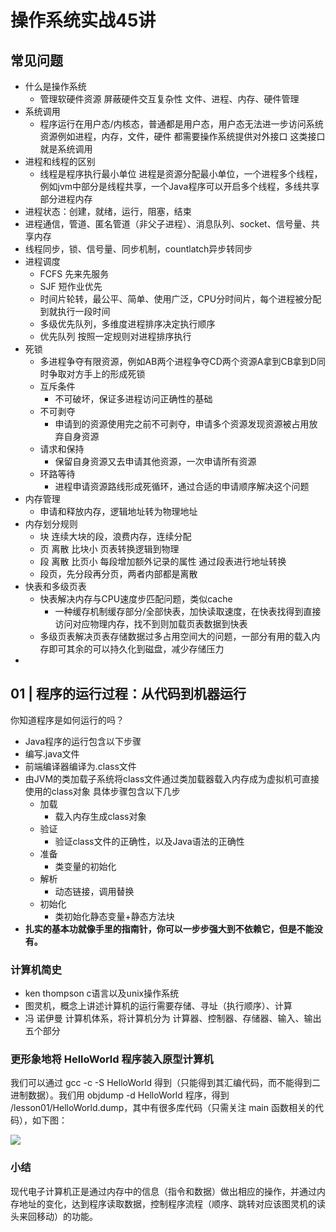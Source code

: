 # 操作系统实战45讲

## 常见问题

- 什么是操作系统
  - 管理软硬件资源 屏蔽硬件交互复杂性 文件、进程、内存、硬件管理
- 系统调用
  - 程序运行在用户态/内核态，普通都是用户态，用户态无法进一步访问系统资源例如进程，内存，文件，硬件 都需要操作系统提供对外接口 这类接口就是系统调用
- 进程和线程的区别
  - 线程是程序执行最小单位 进程是资源分配最小单位，一个进程多个线程，例如jvm中部分是线程共享，一个Java程序可以开启多个线程，多线共享部分进程内存
- 进程状态：创建，就绪，运行，阻塞，结束
- 进程通信，管道、匿名管道（非父子进程）、消息队列、socket、信号量、共享内存
- 线程同步，锁、信号量、同步机制，countlatch异步转同步
- 进程调度 
  - FCFS 先来先服务
  - SJF 短作业优先
  - 时间片轮转，最公平、简单、使用广泛，CPU分时间片，每个进程被分配到就执行一段时间
  - 多级优先队列，多维度进程排序决定执行顺序
  - 优先队列 按照一定规则对进程排序执行
- 死锁
  - 多进程争夺有限资源，例如AB两个进程争夺CD两个资源A拿到CB拿到D同时争取对方手上的形成死锁
  - 互斥条件
    - 不可破坏，保证多进程访问正确性的基础
  - 不可剥夺
    - 申请到的资源使用完之前不可剥夺，申请多个资源发现资源被占用放弃自身资源
  - 请求和保持
    - 保留自身资源又去申请其他资源，一次申请所有资源
  - 环路等待
    - 进程申请资源路线形成死循环，通过合适的申请顺序解决这个问题
- 内存管理
  - 申请和释放内存，逻辑地址转为物理地址
- 内存划分规则
  - 块 连续大块的段，浪费内存，连续分配
  - 页 离散 比块小 页表转换逻辑到物理
  - 段 离散 比页小 每段增加额外记录的属性 通过段表进行地址转换
  - 段页，先分段再分页，两者内部都是离散
- 快表和多级页表
  - 快表解决内存与CPU速度步匹配问题，类似cache
    - 一种缓存机制缓存部分/全部快表，加快读取速度，在快表找得到直接访问对应物理内存，找不到则加载页表数据到快表
  - 多级页表解决页表存储数据过多占用空间大的问题，一部分有用的载入内存即可其余的可以持久化到磁盘，减少存储压力
- 

## 01 | 程序的运行过程：从代码到机器运行

你知道程序是如何运行的吗？

- Java程序的运行包含以下步骤
- 编写.java文件
- 前端编译器编译为.class文件
- 由JVM的类加载子系统将class文件通过类加载器载入内存成为虚拟机可直接使用的class对象 具体步骤包含以下几步
  - 加载
    - 载入内存生成class对象
  - 验证
    - 验证class文件的正确性，以及Java语法的正确性
  - 准备
    - 类变量的初始化
  - 解析
    - 动态链接，调用替换
  - 初始化
    - 类初始化静态变量+静态方法块
- **扎实的基本功就像手里的指南针，你可以一步步强大到不依赖它，但是不能没有。**

### 计算机简史

- ken thompson c语言以及unix操作系统
- 图灵机，概念上讲述计算机的运行需要存储、寻址（执行顺序）、计算
- 冯 诺伊曼 计算机体系，将计算机分为 计算器、控制器、存储器、输入、输出 五个部分

### 更形象地将 HelloWorld 程序装入原型计算机

我们可以通过 gcc -c -S HelloWorld 得到（只能得到其汇编代码，而不能得到二进制数据）。我们用 objdump -d HelloWorld 程序，得到 /lesson01/HelloWorld.dump，其中有很多库代码（只需关注 main 函数相关的代码），如下图：

![](https://static001.geekbang.org/resource/image/39/14/3991a042107b90612122b14596c65614.jpeg)



### 小结

现代电子计算机正是通过内存中的信息（指令和数据）做出相应的操作，并通过内存地址的变化，达到程序读取数据，控制程序流程（顺序、跳转对应该图灵机的读头来回移动）的功能。



